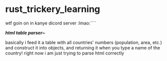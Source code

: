 # rust_trickery_learning
wtf goin on in kanye dicord server :lmao:````

*__html table parser~__*

basically i feed it a table with all countries' numbers (population, area, etc.) and construct it into objects, and returning it when you type a name of the country! right now i am just trying to parse html correctly
